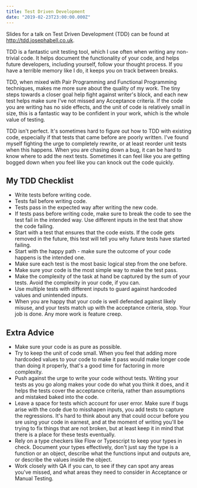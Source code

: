 ```yaml
---
title: Test Driven Development
date: "2019-02-23T23:00:00.000Z"
---
```


Slides for a talk on Test Driven Development (TDD) can be found at <http://tdd.josephabell.co.uk>.

TDD is a fantastic unit testing tool, which I use often when writing any non-trivial code. It helps document the functionality of your code, and helps future developers, including yourself, follow your thought process. If you have a terrible memory like I do, it keeps you on track between breaks.

TDD, when mixed with Pair Programming and Functional Programming techniques, makes me more sure about the quality of my work. The tiny steps towards a closer goal help fight against writer's block, and each new test helps make sure I've not missed any Acceptance criteria. If the code you are writing has no side effects, and the unit of code is relatively small in size, this is a fantastic way to be confident in your work, which is the whole value of testing.

TDD isn't perfect. It's sometimes hard to figure out how to TDD with existing code, especially if that tests that came before are poorly written. I've found myself fighting the urge to completely rewrite, or at least reorder unit tests when this happens. When you are chasing down a bug, it can be hard to know where to add the next tests. Sometimes it can feel like you are getting bogged down when you feel like you can knock out the code quickly.

## My TDD Checklist

* Write tests before writing code.
* Tests fail before writing code.
* Tests pass in the expected way after writing the new code.
* If tests pass before writing code, make sure to break the code to see the test fail in the intended way. Use different inputs in the test that show the code failing.
* Start with a test that ensures that the code exists. If the code gets removed in the future, this test will tell you why future tests have started failing.
* Start with the happy path - make sure the outcome of your code happens is the intended one.
* Make sure each test is the most basic logical step from the one before.
* Make sure your code is the most simple way to make the test pass.
* Make the complexity of the task at hand be captured by the sum of your tests. Avoid the complexity in your code, if you can.
* Use multiple tests with different inputs to guard against hardcoded values and unintended inputs.
* When you are happy that your code is well defended against likely misuse, and your tests match up with the acceptance criteria, stop. Your job is done. Any more work is feature creep.

## Extra Advice

* Make sure your code is as pure as possible.
* Try to keep the unit of code small. When you feel that adding more hardcoded values to your code to make it pass would make longer code than doing it properly, that's a good time for factoring in more complexity.
* Push against the urge to write your code without tests. Writing your tests as you go along makes your code do what you think it does, and it helps the tests cover the acceptance criteria, rather than assumptions and mistaked baked into the code. 
* Leave a space for tests which account for user error. Make sure if bugs arise with the code due to misshapen inputs, you add tests to capture the regressions. It's hard to think about any that could occur before you sre using your code in earnest, and at the moment of writing you'll be trying to fix things that are not broken, but at least keep it in mind that there is a place for these tests eventually.
* Rely on a type checkers like Flow or Typescript to keep your types in check. Document your types effectively, don't just say the type is a function or an object, describe what the functions input and outputs are, or describe the values inside the object.
* Work closely with QA if you can, to see if they can spot any areas you've missed, and what areas they need to consider in Acceptance or Manual Testing.